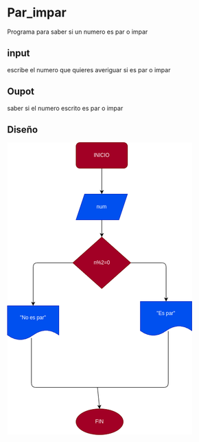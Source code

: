 # Par_impar
Programa para saber si un numero es par o impar

## input

escribe el numero que quieres averiguar si es par o impar

## Oupot
saber si el numero escrito es par o impar
## Diseño
![diagramadeflujo](diagrama23.png)
